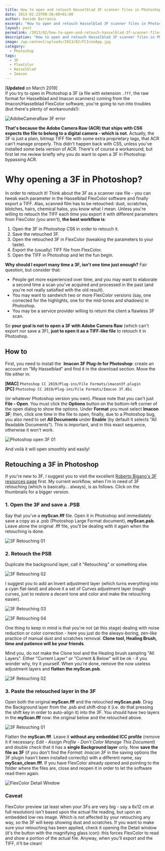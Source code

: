 ```yaml
---
title: How to open and retouch Hasselblad 3F scanner files in Photoshop
date: 2013-02-23T00:56:00+01:00
author: Davide Barranca
excerpt: "How to open and retouch Hasselblad 3F scanner files in Photoshop"
layout: post
permalink: /2013/02/how-to-open-and-retouch-hasselblad-3f-scanner-files-in-photoshop-cs6/
description: "How to open and retouch Hasselblad 3F scanner files in Photoshop"
image: /wp-content/uploads/2013/02/FCIconApp.jpg
category:
  - Photoshop
tags:
  - 3F
  - FlexColor
  - Hasselblad
  - Imacon
---
```


[**Updated** on March 2019]  
If you try to open in Photoshop a 3F (a file with extension `.fff`, the raw format for Hasselblad and Imacon scanners) coming from the Imacon/Hasselblad FlexColor software, you're going to run into troubles (but there's plenty of workarounds!):

![AdobeCameraRaw 3F error](/wp-content/uploads/2013/02/AdobeCameraRaw_3F_error.jpg)

**That's because the Adobe Camera Raw (ACR) that ships with CS6 expects the file to belong to a digital camera - which is not**. Actually, the 3F is just a plain, bitmap TIFF file with some extra proprietary tags, that ACR can't manage properly. This didn't happen back with CS5, unless you've installed some beta version of ACR. There's of course a workaround, but first let me review briefly why you do want to open a 3F in Photoshop bypassing ACR.

# Why opening a 3F in Photoshop?

In order to retouch it! Think about the 3F as a scanner raw file - you can tweak each parameter in the Hasselblad FlexColor software and finally export a TIFF. Alas, scanned film has to be retouched: dust, scratches, blotches, hairs, chemical halos, you know what I mean. Unless you're willing to retouch the TIFF each time you export it with different parameters from FlexColor (you aren't), **the best workflow is**:

1.  Open the 3F in Photoshop CS6 in order to retouch it.
2.  Save the retouched 3F.
3.  Open the retouched 3F in FlexColor (tweaking the parameters to your taste).
4.  Export the (usually) TIFF file from FlexColor.
5.  Open the TIFF in Photoshop and let the fun begin.

**Why should I export many time a 3F, isn't one time just enough?** Fair question, but consider that:

*   People get more experienced over time, and you may want to elaborate a second time a scan you've acquired and processed in the past (and you're not really satisfied with the old result).
*   You may want to sandwich two or more FlexColor versions (say, one corrected for the highlights, one for the mid-tones and shadows) in Photoshop.
*   You may be a service provider willing to return the client a flawless 3F scan.

So **your goal is not to open a 3F with Adobe Camera Raw** (which can't export nor save a 3F), **just to open it as a TIFF-like file** to retouch it in Photoshop.

## How to

First, you need to install the  **Imacon 3F Plug-In for Photoshop**: create an account on "My Hasselblad" and find it in the download section. Move the file either in:

**[MAC]** `Photoshop CC 2019/Plug-ins/File Formats/imacon3f.plugin`  
**[PC]** `Photoshop CC 2019/Plug-ins/File Formats/Imacon 3f.8bi`

(or whatever Photoshop version you own). Please note that you can't just **File - Open**. You must click the **Options** button on the bottom-left corner of the open dialog to show the options. Under **Format** you must select **Imacon 3F**; then, click one time in the file to open; finally, due to a Photoshop bug, you also need to set **All Documents** under **Enable** (by default it selects "All Readable Documents"). This is important, and in this exact sequence, otherwise it won't work.

![Photoshop open 3F 01](/wp-content/uploads/2013/02/Photoshop_open3F_2.jpg)

And voilà it will open smoothly and easily!

## Retouching a 3F in Photoshop

If you're new to 3F, I suggest you to visit the excellent [Roberto Bigano's 3F resources page]("https://www.knowhowtransfer.com/how-to/resources/3f-system-revolutionary-pro-scanning-system-by-hasselblad/") first. My current workflow, when I'm in need of 3F retouching (which is basically... always), is as follows. Click on the thumbnails for a bigger version.

### 1. Open the 3F and save a .PSB

Say that you've a **myScan.fff** file. Open it in Photoshop and immediately save a copy as a .psb (Photoshop Large Format document), **myScan.psb**. Leave alone the original .fff file, you'll be dealing with it again when the retouching is done.

![3F Retouching 01](/wp-content/uploads/2013/02/3f_Retouching_01.jpg)




### 2. Retouch the PSB

Duplicate the background layer, call it "Retouching" or something else.

![3F Retouching 02](/wp-content/uploads/2013/02/3f_Retouching_02.jpg)

I suggest you to add an Invert adjustment layer (which turns everything into a cyan flat-land) and above it a set of Curves adjustment layer (rough curves, just to restore a decent tone and color and make the retouching easier).

![3F Retouching 03](/wp-content/uploads/2013/02/3f_Retouching_03.jpg)

![3F Retouching 04](/wp-content/uploads/2013/02/3f_Retouching_04.jpg)

One thing to keep in mind is that you're not (at this stage) dealing with noise reduction or color correction - here you just do the always-boring, zen-like practice of manual dust and scratches removal. **Clone tool, Healing Brush, time and patience will be your friends**.

Mind you, do not make the Clone tool and the Healing brush sampling "All Layers". Either "Current Layer" or "Current & Below" will be ok - if you wonder why, try it yourself. When you're done, remove the now useless adjustment layers and **flatten the myScan.psb**.

![3F Retouching 02](/wp-content/uploads/2013/02/3f_Retouching_02.jpg)

### 3. Paste the retouched layer in the 3F

Open both the original **myScan.fff** and the retouched **myScan.psb**. Drag the Background layer from the .psb and shift-drop it (i.e. do that pressing the shift key in order to auto-align it) into the 3F. You should have two layers in the **myScan.fff** now: the original below and the retouched above.

![3F Retouching 01](/wp-content/uploads/2013/02/3f_Retouching_01.jpg)

Flatten the **myScan.fff**. Leave it **without any embedded ICC profile** (remove it if necessary: _Edit - Assign Profile - Don't Color Manage This Document_) and double check that it has a **single Background layer** only. Now **save the file as 3F** (if you don't find the _Format: Imacon 3F_ in the saving options the 3F plugin hasn't been installed correctly) with a different name, say **myScan_clean.fff**. If you have FlexColor already opened and pointing to the folder where the files are, close and reopen it in order to let the software read them again.

![FlexColor Detail Window](/wp-content/uploads/2013/02/FlexColor_DetailWindow.jpg)

### Caveat

FlexColor preview (at least when your 3Fs are very big - say a 6x12 cm at full resolution) isn't based upon the actual file reading, but upon an embedded low-res image. Which is not affected by your retouching any way, so the 3F will keep showing dust and scratches. If you want to make sure your retouching has been applied, check it opening the Detail window (it's the button with the magnifying glass icon): this forces FlexColor to read and show a portion of the actual file. Anyway, when you'll export and the TIFF, it'll be clean!
